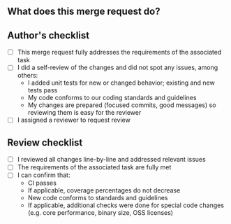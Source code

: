 ## What does this merge request do?

<!-- TODO Link associated issue from the merge request title like objectbox-swift#NUMBER -->

<!-- TODO Briefly list what this merge request is about -->

## Author's checklist

- [ ] This merge request fully addresses the requirements of the associated task
- [ ] I did a self-review of the changes and did not spot any issues, among others:
  - I added unit tests for new or changed behavior; existing and new tests pass
  - My code conforms to our coding standards and guidelines
  - My changes are prepared (focused commits, good messages) so reviewing them is easy for the reviewer
- [ ] I assigned a reviewer to request review

## Review checklist

- [ ] I reviewed all changes line-by-line and addressed relevant issues
- [ ] The requirements of the associated task are fully met
- [ ] I can confirm that:  
  - CI passes
  - If applicable, coverage percentages do not decrease
  - New code conforms to standards and guidelines
  - If applicable, additional checks were done for special code changes (e.g. core performance, binary size, OSS licenses)
